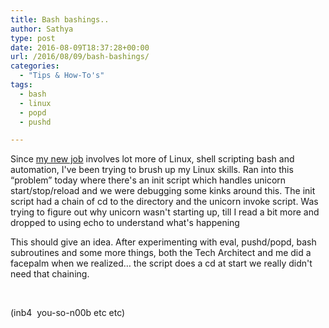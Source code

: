 ```yaml
---
title: Bash bashings..
author: Sathya
type: post
date: 2016-08-09T18:37:28+00:00
url: /2016/08/09/bash-bashings/
categories:
  - "Tips & How-To's"
tags:
  - bash
  - linux
  - popd
  - pushd

---
```

Since <a href="https://sathyabh.at/2016/07/12/in-with-the-new-job/" target="_blank">my new job</a> involves lot more of Linux, shell scripting bash and automation, I've been trying to brush up my Linux skills. Ran into this &#8220;problem&#8221; today where there's an init script which handles unicorn start/stop/reload and we were debugging some kinks around this. The init script had a chain of cd to the directory and the unicorn invoke script. Was trying to figure out why unicorn wasn't starting up, till I read a bit more and dropped to using echo to understand what's happening



This should give an idea. After experimenting with eval, pushd/popd, bash subroutines and some more things, both the Tech Architect and me did a facepalm when we realized&#8230; the script does a cd at start we really didn't need that chaining.

&nbsp;

(inb4  you-so-n00b etc etc)

